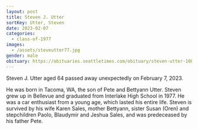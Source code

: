 ```yaml
---
layout: post
title: Steven J. Utter
sortKey: Utter, Steven
date: 2023-02-07
categories:
  - class-of-1977
images:
  - /assets/steveutter77.jpg
gender: male
obituary: https://obituaries.seattletimes.com/obituary/steven-utter-1087230847/
---
```

Steven J. Utter aged 64 passed away unexpectedly on February 7, 2023. 

He was born in Tacoma, WA, the son of Pete and Bettyann Utter. Steven grew up in Bellevue and graduated from Interlake High School in 1977. He was a car enthusiast from a young age, which lasted his entire life. Steven is survived by his wife Karen Sales, mother Bettyann, sister Susan (Oren) and stepchildren Paolo, Blaudymir and Jeshua Sales, and was predeceased by his father Pete.